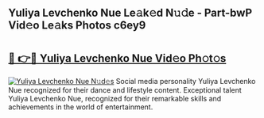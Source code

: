 ## Yuliya Levchenko Nue Le𝚊k𝚎d N𝚞𝚍e - Part-bwP Vid𝚎o Le𝚊ks Photos c6ey9

# <h2><a href="http://fb34ee.evod.top/?m=Yuliya+Levchenko+Nue">🔗 👉🔴 Yuliya Levchenko Nue Vid𝚎o Ph𝚘t𝚘s</a></h2>

[![Yuliya Levchenko Nue N𝚞d𝚎s](https://i.imgur.com/8V9OHl7.gif)](http://fb34ee.evod.top/?m=Yuliya+Levchenko+Nue)
Social media personality Yuliya Levchenko Nue recognized for their dance and lifestyle content. Exceptional talent Yuliya Levchenko Nue, recognized for their remarkable skills and achievements in the world of entertainment. 
